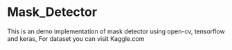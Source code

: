 # Mask_Detector
This is an demo implementation of mask detector using open-cv, tensorflow and keras,
For dataset you can visit Kaggle.com
